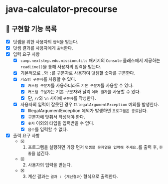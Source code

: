 # java-calculator-precourse

## 📄 구현할 기능 목록
- [x]  덧셈을 위한 사용자의 `입력`을 받는다.
- [x]  덧셈 결과를 사용자에게 `출력`한다.
- [x]  입력 요구 사항
    - [x]  `camp.nextstep.edu.missionutils` 패키지의 `Console` 클래스에서 제공하는 `readLine()`을 통해 사용자의 입력을 받는다.
    - [x]  기본적으로 `,`와 `:`를 구분자로 사용하여 덧셈할 숫자를 구분한다.
    - [x]  `커스텀 구분자`를 사용할 수 있다.
        - [x]  `커스텀 구분자`를 사용하더라도 `기본 구분자`를 사용할 수 있다.
        - [x]  `커스텀 구분자`는 기본 구분자와 달리 `여러 글자`를 사용할 수 있다.
        - [x]  단, `//`와 `\n` 사이에 `구분자`를 작성한다.
    - [x]  사용자의 입력이 잘못된 경우 `IllegalArgumentException` 예외를 발생한다.
        - [x]  IllegalArgumentException 예외가 발생하면 `프로그램은 종료`된다.
        - [x]  구분자에 맞춰서 작성해야 한다.
        - [x]  `숫자` 이외의 타입을 입력받을 수 없다.
        - [x]  `음수`를 입력할 수 없다.
- [x]  출력 요구 사항
    - [x]  1. 프로그램을 실행하면 가장 먼저 `덧셈할 문자열을 입력해 주세요.`를 출력 후, `한 줄`을 넘긴다.
    - [x]  2. 사용자의 입력을 받는다.
    - [x]  3. 계산 결과는 `결과 : {계산결과}` 형식으로 출력한다.
